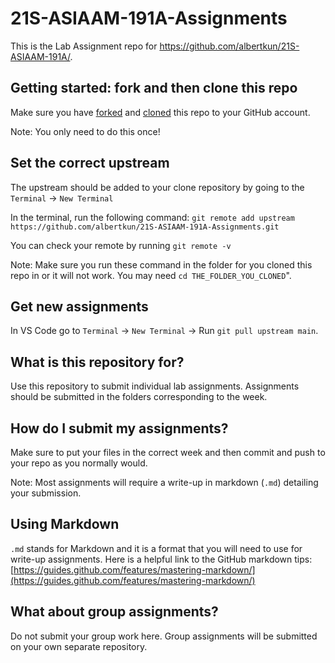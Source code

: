 # 21S-ASIAAM-191A-Assignments
This is the Lab Assignment repo for https://github.com/albertkun/21S-ASIAAM-191A/.
## Getting started: fork and then clone this repo
 Make sure you have [forked](https://github.com/albertkun/21S-ASIAAM-191A/blob/732730b37764dd32b2bf5087af3c9e44e76bea02/Guides/git_forking.md) and [cloned](https://github.com/albertkun/21S-ASIAAM-191A/blob/732730b37764dd32b2bf5087af3c9e44e76bea02/Guides/git_cloning.md) this repo to your GitHub account.
 
 Note: You only need to do this once!

## Set the correct upstream
The upstream should be added to your clone repository by going to the `Terminal` -> `New Terminal` 

In the terminal, run the following command:
`git remote add upstream https://github.com/albertkun/21S-ASIAAM-191A-Assignments.git`

You can check your remote by running
`git remote -v`

Note: Make sure you run these command in the folder for you cloned this repo in or it will not work. You may need `cd THE_FOLDER_YOU_CLONED`".

## Get new assignments
In VS Code go to `Terminal` -> `New Terminal` -> Run `git pull upstream main`.

## What is this repository for?
Use this repository to submit individual lab assignments. Assignments should be submitted in the folders corresponding to the week.

## How do I submit my assignments?
Make sure to put your files in the correct week and then commit and push to your repo as you normally would. 

Note: Most assignments will require a  write-up in markdown (`.md`) detailing your submission. 

## Using Markdown
`.md` stands for Markdown and it is a format that you will need to use for write-up assignments. Here is a helpful link to the GitHub markdown tips: [https://guides.github.com/features/mastering-markdown/](https://guides.github.com/features/mastering-markdown/)

## What about group assignments?
Do not submit your group work here. Group assignments will be submitted on your own separate repository.

